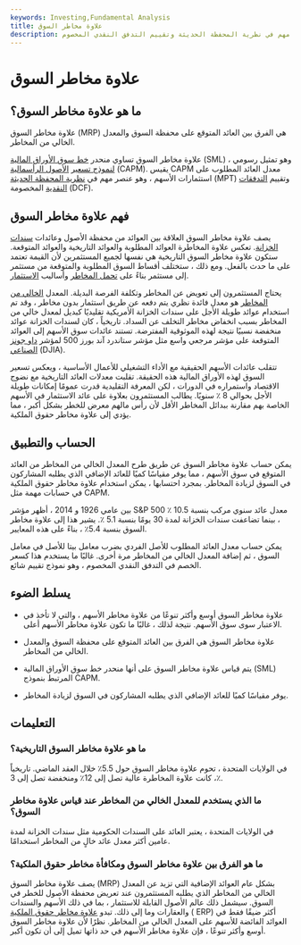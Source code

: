```yaml
---
keywords: Investing,Fundamental Analysis
title: علاوة مخاطر السوق
description: علاوة مخاطر السوق هي الفرق بين العائد المتوقع على محفظة السوق والمعدل الخالي من المخاطر. إنه عنصر مهم في نظرية المحفظة الحديثة وتقييم التدفق النقدي المخصوم.
---
```


# علاوة مخاطر السوق
## ما هو علاوة مخاطر السوق؟

علاوة مخاطر السوق (MRP) هي الفرق بين العائد المتوقع على محفظة السوق والمعدل الخالي من المخاطر.

علاوة مخاطر السوق تساوي منحدر [خط سوق الأوراق المالية](/sml) (SML) ، وهو تمثيل رسومي [لنموذج تسعير](/capm) [الأصول الرأسمالية](/capm) (CAPM). يقيس CAPM معدل العائد المطلوب على استثمارات الأسهم ، وهو عنصر مهم في [نظرية المحفظة الحديثة](/modernportfoliotheory) (MPT) وتقييم [التدفقات النقدية](/dcf) المخصومة (DCF).

## فهم علاوة مخاطر السوق

يصف علاوة مخاطر السوق العلاقة بين العوائد من محفظة الأصول وعائدات [سندات الخزانة](/treasurybond). تعكس علاوة المخاطرة العوائد المطلوبة والعوائد التاريخية والعوائد المتوقعة. ستكون علاوة مخاطر السوق التاريخية هي نفسها لجميع المستثمرين لأن القيمة تعتمد على ما حدث بالفعل. ومع ذلك ، ستختلف أقساط السوق المطلوبة والمتوقعة من مستثمر إلى مستثمر بناءً على [تحمل المخاطر](/risktolerance) وأساليب [الاستثمار](/investmentstyle).

يحتاج المستثمرون إلى تعويض عن المخاطر وتكلفة الفرصة البديلة. المعدل [الخالي من المخاطر](/risk-freerate) هو معدل فائدة نظري يتم دفعه عن طريق استثمار بدون مخاطر ، وقد تم استخدام عوائد طويلة الأجل على سندات الخزانة الأمريكية تقليديًا كبديل لمعدل خالي من المخاطر بسبب انخفاض مخاطر التخلف عن السداد. تاريخياً ، كان لسندات الخزانة عوائد منخفضة نسبيًا نتيجة لهذه الموثوقية المفترضة. تستند عائدات سوق الأسهم إلى العوائد المتوقعة على مؤشر مرجعي واسع مثل مؤشر ستاندرد آند بورز 500 لمؤشر [داو جونز الصناعي](/djia) (DJIA).

تتقلب عائدات الأسهم الحقيقية مع الأداء التشغيلي للأعمال الأساسية ، ويعكس تسعير السوق لهذه الأوراق المالية هذه الحقيقة. تقلبت معدلات العائد التاريخية مع نضوج الاقتصاد واستمراره في الدورات ، لكن المعرفة التقليدية قدرت عمومًا إمكانات طويلة الأجل بحوالي 8 ٪ سنويًا. يطالب المستثمرون بعلاوة على عائد الاستثمار في الأسهم الخاصة بهم مقارنة ببدائل المخاطر الأقل لأن رأس مالهم معرض للخطر بشكل أكبر ، مما يؤدي إلى علاوة مخاطر حقوق الملكية.

## الحساب والتطبيق

يمكن حساب علاوة مخاطر السوق عن طريق طرح المعدل الخالي من المخاطر من العائد المتوقع في سوق الأسهم ، مما يوفر مقياسًا كميًا للعائد الإضافي الذي يطلبه المشاركون في السوق لزيادة المخاطر. بمجرد احتسابها ، يمكن استخدام علاوة مخاطر حقوق الملكية في حسابات مهمة مثل CAPM.

بين عامي 1926 و 2014 ، أظهر مؤشر S&P 500 معدل عائد سنوي مركب بنسبة 10.5 ٪ ، بينما تضاعفت سندات الخزانة لمدة 30 يومًا بنسبة 5.1 ٪. يشير هذا إلى علاوة مخاطر السوق بنسبة 5.4٪ ، بناءً على هذه المعايير.

يمكن حساب معدل العائد المطلوب للأصل الفردي بضرب معامل بيتا للأصل في معامل السوق ، ثم إضافة المعدل الخالي من المخاطر مرة أخرى. غالبًا ما يستخدم هذا كسعر الخصم في التدفق النقدي المخصوم ، وهو نموذج تقييم شائع.

## يسلط الضوء

- علاوة مخاطر السوق أوسع وأكثر تنوعًا من علاوة مخاطر الأسهم ، والتي لا تأخذ في الاعتبار سوى سوق الأسهم. نتيجة لذلك ، غالبًا ما تكون علاوة مخاطر الأسهم أعلى.

- علاوة مخاطر السوق هي الفرق بين العائد المتوقع على محفظة السوق والمعدل الخالي من المخاطر.

- يتم قياس علاوة مخاطر السوق على أنها منحدر خط سوق الأوراق المالية (SML) المرتبط بنموذج CAPM.

- يوفر مقياسًا كميًا للعائد الإضافي الذي يطلبه المشاركون في السوق لزيادة المخاطر.

## التعليمات

### ما هو علاوة مخاطر السوق التاريخية؟

في الولايات المتحدة ، تحوم علاوة مخاطر السوق حول 5.5٪ خلال العقد الماضي. تاريخياً ، كانت علاوة المخاطرة عالية تصل إلى 12٪ ومنخفضة تصل إلى 3٪.

### ما الذي يستخدم للمعدل الخالي من المخاطر عند قياس علاوة مخاطر السوق؟

في الولايات المتحدة ، يعتبر العائد على السندات الحكومية مثل سندات الخزانة لمدة عامين أكثر معدل عائد خالٍ من المخاطر استخدامًا.

### ما هو الفرق بين علاوة مخاطر السوق ومكافأة مخاطر حقوق الملكية؟

يصف علاوة مخاطر السوق (MRP) بشكل عام العوائد الإضافية التي تزيد عن المعدل الخالي من المخاطر الذي يطلبه المستثمرون عند تعريض محفظة الأصول للخطر في السوق. سيشمل ذلك عالم الأصول القابلة للاستثمار ، بما في ذلك الأسهم والسندات والعقارات وما إلى ذلك. تبدو [علاوة مخاطر حقوق الملكية](/equityriskpremium) ( ERP) أكثر ضيقًا فقط في العوائد الفائضة للأسهم على المعدل الخالي من المخاطر. نظرًا لأن علاوة مخاطر السوق أوسع وأكثر تنوعًا ، فإن علاوة مخاطر الأسهم في حد ذاتها تميل إلى أن تكون أكبر.

